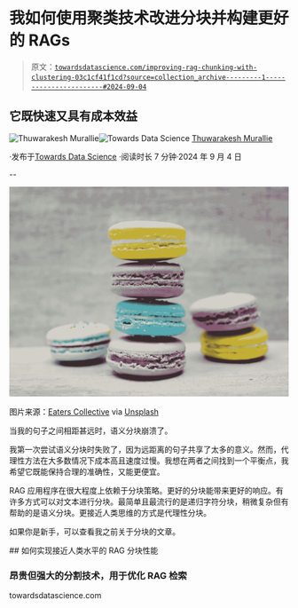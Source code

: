 # 我如何使用聚类技术改进分块并构建更好的 RAGs

> 原文：[`towardsdatascience.com/improving-rag-chunking-with-clustering-03c1cf41f1cd?source=collection_archive---------1-----------------------#2024-09-04`](https://towardsdatascience.com/improving-rag-chunking-with-clustering-03c1cf41f1cd?source=collection_archive---------1-----------------------#2024-09-04)

## 它既快速又具有成本效益

[](https://thuwarakesh.medium.com/?source=post_page---byline--03c1cf41f1cd--------------------------------)![Thuwarakesh Murallie](https://thuwarakesh.medium.com/?source=post_page---byline--03c1cf41f1cd--------------------------------)[](https://towardsdatascience.com/?source=post_page---byline--03c1cf41f1cd--------------------------------)![Towards Data Science](https://towardsdatascience.com/?source=post_page---byline--03c1cf41f1cd--------------------------------) [Thuwarakesh Murallie](https://thuwarakesh.medium.com/?source=post_page---byline--03c1cf41f1cd--------------------------------)

·发布于[Towards Data Science](https://towardsdatascience.com/?source=post_page---byline--03c1cf41f1cd--------------------------------) ·阅读时长 7 分钟·2024 年 9 月 4 日

--

![](img/119dde6165cd559a1ab312345b7b72e8.png)

图片来源：[Eaters Collective](https://unsplash.com/@eaterscollective?utm_source=medium&utm_medium=referral) via [Unsplash](https://unsplash.com/?utm_source=medium&utm_medium=referral)

当我的句子之间相距甚远时，语义分块崩溃了。

我第一次尝试语义分块时失败了，因为远距离的句子共享了太多的意义。然而，代理性方法在大多数情况下成本高且速度过慢。我想在两者之间找到一个平衡点，我希望它既能保持合理的准确性，又能更便宜。

RAG 应用程序在很大程度上依赖于分块策略。更好的分块能带来更好的响应。有许多方式可以对文本进行分块。最简单且最流行的是递归字符分块，稍微复杂但有帮助的是语义分块。更接近人类思维的方式是代理性分块。

如果你是新手，可以查看我之前关于分块的文章。

[](/agentic-chunking-for-rags-091beccd94b1?source=post_page-----03c1cf41f1cd--------------------------------) ## 如何实现接近人类水平的 RAG 分块性能

### 昂贵但强大的分割技术，用于优化 RAG 检索

towardsdatascience.com
